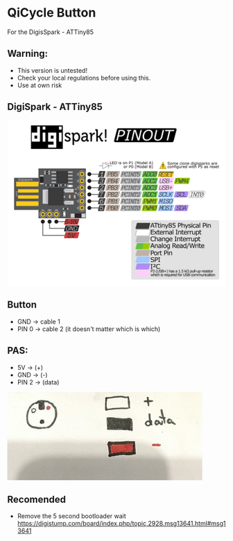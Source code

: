 # QiCycle Button

For the DigisSpark - ATTiny85

## Warning:
* This version is untested!
* Check your local regulations before using this.
* Use at own risk

## DigiSpark - ATTiny85
![](digispark.png)

## Button

* GND   -> cable 1
* PIN 0 -> cable 2 (it doesn't matter which is which)

## PAS:

* 5V    -> (+) 
* GND   -> (-) 
* PIN 2 -> (data) 

![Thanks @mBurgas for the diagram!](pinout_diagram.png)

## Recomended

* Remove the 5 second bootloader wait
https://digistump.com/board/index.php/topic,2928.msg13641.html#msg13641

